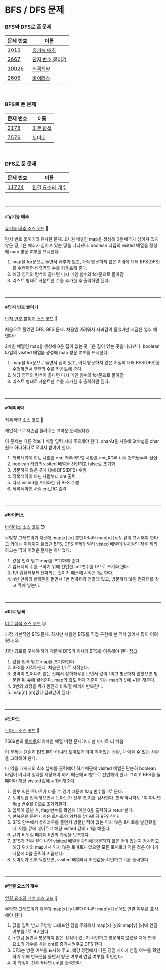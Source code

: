 # BFS / DFS 문제

### BFS와 DFS로 푼 문제

| 문제 번호 | 이름                                  |
| --------- | ------------------------------------- |
| [1012](https://www.acmicpc.net/problem/1012)      | [유기농 배추](#유기농-배추)           |
| [2667](https://www.acmicpc.net/problem/2667)      | [단지 번호 붙이기](#단지-번호-붙이기) |
| [10026](https://www.acmicpc.net/problem/10026)     | [적록색약](#적록색약)                 |
| [2606](https://www.acmicpc.net/problem/2606)      | [바이러스](#바이러스)                 |

<br>

### BFS로 푼 문제

| 문제 번호 | 이름                    |
| --------- | ----------------------- |
| [2178](https://www.acmicpc.net/problem/2178)      | [미로 탐색](#미로-탐색) |
| [7576](https://www.acmicpc.net/problem/7576)      | [토마토](#토마토)       |

<br>

### DFS로 푼 문제

| 문제 번호 | 이름                                  |
| --------- | ------------------------------------- |
| [11724](https://www.acmicpc.net/problem/11724)     | [연결 요소의 개수](#연결-요소의-개수) |

<br>

<hr>

#### #유기농 배추

[유기농 배추 소스 코드](https://github.com/hjyeon-n/Algorithm_study/tree/master/BOJ/2020.07/Solution_1012 ) 🥬

단지 번호 붙이기와 유사한 문제.  2차원 배열인 map을 생성해 0은 배추가 심어져 있지 않은 땅, 1은 배추가 심어져 있는 땅을 나타낸다. boolean 타입의 visited 배열을 생성해 map 방문 여부를 표시한다. 

1. map을 for문으로 돌면서 배추가 있고, 아직 방문하지 않은 지점에 대해 BFS(DFS)를 수행하면서 영역의 수를 카운트해 준다. 
2. 해당 영역의 탐색이 끝나면 다시 메인 함수의 for문으로 돌아감
3.  리스트 형태로 카운트한 수를 추가한 후 출력하면 된다.

<br>

<hr>

#### #단지 번호 붙이기

[단지 번호 붙이기 소스 코드](https://github.com/hjyeon-n/Algorithm_study/tree/master/BOJ/2020.07/Solution_2667  ) 🏡

처음으로 풀었던 DFS, BFS 문제. 처음엔 어려워서 자괴감이 들었지만 지금은 얼추 해낸다💦

2차원 배열인 map을 생성해 0은 집이 없는 곳, 1은 집이 있는 곳을 나타낸다. boolean 타입의 visited 배열을 생성해 map 방문 여부를 표시한다. 

1. map을 for문으로 돌면서 집이 있고, 아직 방문하지 않은 지점에 대해 BFS(DFS)를 수행하면서 영역의 수를 카운트해 준다. 
2. 해당 영역의 탐색이 끝나면 다시 메인 함수의 for문으로 돌아감
3.  리스트 형태로 카운트한 수를 추가한 후 출력하면 된다.

<br>

<hr>

#### #적록색약

[적록색약 소스 코드](https://github.com/hjyeon-n/Algorithm_study/tree/master/BOJ/2020.07/Solution_10026   ) 👀

개인적으로 자존감 올려주는 고마운 문제였다🌞

이 문제는 다른 것보다 배열 입력 시에 주의해야 한다. charAt을 사용해 String을 char 원소 하나하나로 쪼개서 받아야 한다.

1. 적록색약이 아닌 사람은 cnt, 적록색약인 사람은 cnt_RG로 나눠 전역변수로 선언
2. boolean 타입의 visited 배열을 선언하고 false로 초기화
3. 방문하지 않은 곳에 대해 BFS(DFS) 수행
4. 적록색약이 아닌 사람부터 cnt 출력
5. 다시 visted를 초기화한 뒤 BFS 수행
6. 적록색약인 사람 cnt_RG 출력

<br>

<hr>

#### #바이러스

[바이러스 소스 코드](https://github.com/hjyeon-n/Algorithm_study/tree/master/BOJ/2020.07/Solution_2606) 😈

무방향 그래프이기 때문에 map[x] [y] 뿐만 아니라 map[y] [x]도 같이 표시해야 한다. 그 외에는 이제까지 풀었던 BFS, DFS 문제와 달리 visted 배열이 일차원인 점을 제외하고는 딱히 어려운 문제는 아니었다.

1. 값을 입력 받고 map을 초기화해 준다.
2. 컴퓨터의 수를 구하기 위해 선언한 cnt 변수를 0으로 초기화 한다.
3. 1번 컴퓨터부터 전파되는 것이기 때문에 시작은 1로 한다.
4. n번 만큼의 반복문을 돌면서 1번 컴퓨터와 연결돼 있고, 방문하지 않은 컴퓨터를 찾고 큐에 넣는다.

<br>

<hr>

#### #미로 탐색

[미로 탐색 소스 코드](https://github.com/hjyeon-n/Algorithm_study/blob/master/BOJ/2020.07/Solution_2178.java) 😣

가장 기본적인 BFS 문제. 하지만 처음엔 BFS를 직접 구현해 본 적이 없어서 많이 어려웠다.😫

최단 경로를 구해야 하기 때문에 DFS가 아니라 BFS를 이용해야 한다 [참고]([https://velog.io/@skyepodium/BFS%EB%8A%94-%EB%82%AF%EC%84%A4%EC%96%B4%EC%84%9C](https://velog.io/@skyepodium/BFS는-낯설어서))

1. 값을 입력 받고 map을 초기화한다.
2. BFS를 시작하는데, 처음은 1,1 로 시작한다.
3. 영역이 벗어나지 않는 선에서 상하좌우를 보면서 값이 1이고 방문하지 않았으면 방문한 뒤 큐에 넣어준다. map의 값도 현재 기준이 되는 map의 값에 +1을 해준다.
4. 3번의 과정을 큐가 완전히 비워질 때까지 반복한다.
5. map[n] [m]값이 결과값이 된다.

<br>

<hr>

#### #토마토

[토마토 소스 코드](https://github.com/hjyeon-n/Algorithm_study/blob/master/BOJ/2020.07/Solution_7576.java) 🍅

7569번의 [토마토](https://github.com/hjyeon-n/Algorithm_study/blob/master/BOJ/2020.08/Solution_7569.java)의 이차원 배열 버전 문제이다. 한 마디로 더 쉬움!

이 문제는 단순히 BFS 뿐만 아니라 토마토가 이미 익어있는 상황, 다 익을 수 없는 상황을 고려해야 한다.

다 익을 때까지의 최소 날짜를 출력해야 하기 때문에 visited 배열은 단순히 boolean 타입이 아니라 일자를 저장해야 하기 때문에 int형으로 선언해야 한다. 그리고 BFS를 돌 때마다 해당 visited 값에 + 1을 해준다.

1. 전부 익은 토마토가 나올 수 있기 때문에 flag 변수를 1로 둔다.
2. 토마토를 입력 받으면서 토마토가 전부 1인지를 검사한다. 만약 하나라도 1이 아니면 flag 변수를 0으로 초기화한다.
3. 입력이 끝난 후, flag 변수를 확인해 1이면 0을 출력하고 return한다.
4. 반복문을 돌면서 익은 토마토의 위치를 찾아낸 뒤 BFS 한다.
5. BFS 함수에서 상하좌우를 돌면서 방문한 적이 없는 익지 않은 토마토를 발견했을 때, 이를 큐에 넣어주고 해당 visted 값에 + 1을 해준다.
6. 큐가 비워질 때까지 5번의 과정을 반복한다.
7. BFS가 전부 끝이 나면 visited 배열을 확인해 방문하지 않은 점이 있는지 검사하고 해당 위치의 map에서 익지 않은 토마토가 있으면 모든 토마토가 익은 것은 아니기 때문에 0을 출력하고 끝낸다.
8. 토마토가 전부 익었으면, visited 배열에서 최댓값을 확인하고 이를 출력한다.

<br>

<hr>

#### #연결 요소의 개수

[연결 요소의 개수 소스 코드](https://github.com/hjyeon-n/Algorithm_study/blob/master/BOJ/2020.07/Solution_11724.java) 👣

무방향 그래프이기 때문에 map[x] [y] 뿐만 아니라 map[y] [x]에도 연결 여부를 표시해야 한다.

1. 값을 입력 받고 무방향 그래프인 점을 주의해서 map[x] [y]와 map[y] [x]에 연결 여부를 1로 표시한다.
2. n 만큼 돌면서 방문하지 않은 정점이 있는지 확인하고 방문하지 않았을 때에 연결 요소의 개수를 세는 cnt를 증가시켜주고 DFS 한다.
3. DFS는 방문 여부를 표시해 주고, 해당 정점에서 다른 정점 사이에 연결 여부를 확인하기 위해 반복문을 돌면서 방문 여부와 연결 여부를 확인한다.
4. 이 과정이 전부 끝나면 cnt를 출력한다.
